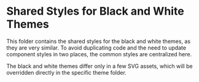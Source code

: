 # Shared Styles for Black and White Themes

This folder contains the shared styles for the black and white themes, as they are very similar. To avoid duplicating code and the need to update component styles in two places, the common styles are centralized here.

The black and white themes differ only in a few SVG assets, which will be overridden directly in the specific theme folder.
